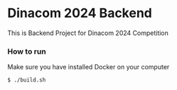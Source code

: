 # Dinacom 2024 Backend

This is Backend Project for Dinacom 2024 Competition

### How to run

Make sure you have installed Docker on your computer

```bash
$ ./build.sh
```
